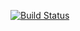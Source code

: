 [![Build Status](https://travis-ci.org/Jakousa/ohtu-viikko1.svg?branch=master)](https://travis-ci.org/Jakousa/ohtu-viikko1)
